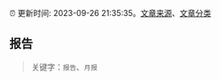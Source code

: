 :alarm_clock: 更新时间: 2023-09-26 21:35:35。[文章来源](/README.md)、[文章分类](/TAGS.md)

## 报告


> 关键字：`报告`、`月报`



